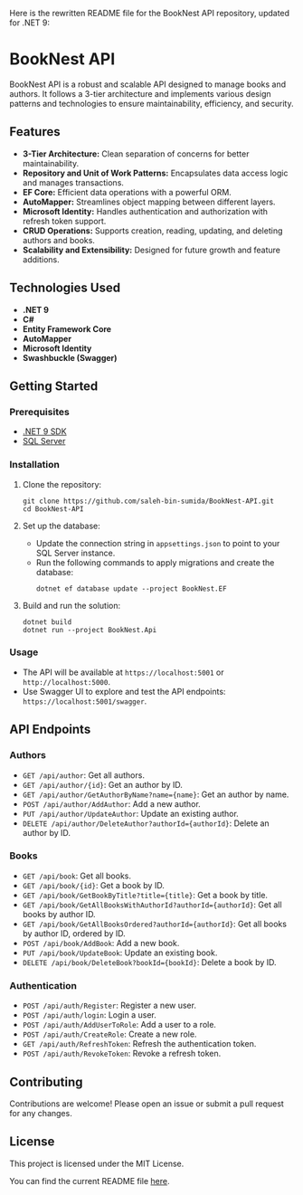 Here is the rewritten README file for the BookNest API repository, updated for .NET 9:

# BookNest API

BookNest API is a robust and scalable API designed to manage books and authors. It follows a 3-tier architecture and implements various design patterns and technologies to ensure maintainability, efficiency, and security.

## Features

- **3-Tier Architecture:** Clean separation of concerns for better maintainability.
- **Repository and Unit of Work Patterns:** Encapsulates data access logic and manages transactions.
- **EF Core:** Efficient data operations with a powerful ORM.
- **AutoMapper:** Streamlines object mapping between different layers.
- **Microsoft Identity:** Handles authentication and authorization with refresh token support.
- **CRUD Operations:** Supports creation, reading, updating, and deleting authors and books.
- **Scalability and Extensibility:** Designed for future growth and feature additions.

## Technologies Used

- **.NET 9**
- **C#**
- **Entity Framework Core**
- **AutoMapper**
- **Microsoft Identity**
- **Swashbuckle (Swagger)**

## Getting Started

### Prerequisites

- [.NET 9 SDK](https://dotnet.microsoft.com/download/dotnet/9.0)
- [SQL Server](https://www.microsoft.com/en-us/sql-server/sql-server-downloads)

### Installation

1. Clone the repository:
   ```
   git clone https://github.com/saleh-bin-sumida/BookNest-API.git
   cd BookNest-API
   ```

2. Set up the database:
   - Update the connection string in `appsettings.json` to point to your SQL Server instance.
   - Run the following commands to apply migrations and create the database:
     ```
     dotnet ef database update --project BookNest.EF
     ```

3. Build and run the solution:
   ```
   dotnet build
   dotnet run --project BookNest.Api
   ```

### Usage

- The API will be available at `https://localhost:5001` or `http://localhost:5000`.
- Use Swagger UI to explore and test the API endpoints: `https://localhost:5001/swagger`.

## API Endpoints

### Authors

- `GET /api/author`: Get all authors.
- `GET /api/author/{id}`: Get an author by ID.
- `GET /api/author/GetAuthorByName?name={name}`: Get an author by name.
- `POST /api/author/AddAuthor`: Add a new author.
- `PUT /api/author/UpdateAuthor`: Update an existing author.
- `DELETE /api/author/DeleteAuthor?authorId={authorId}`: Delete an author by ID.

### Books

- `GET /api/book`: Get all books.
- `GET /api/book/{id}`: Get a book by ID.
- `GET /api/book/GetBookByTitle?title={title}`: Get a book by title.
- `GET /api/book/GetAllBooksWithAuthorId?authorId={authorId}`: Get all books by author ID.
- `GET /api/book/GetAllBooksOrdered?authorId={authorId}`: Get all books by author ID, ordered by ID.
- `POST /api/book/AddBook`: Add a new book.
- `PUT /api/book/UpdateBook`: Update an existing book.
- `DELETE /api/book/DeleteBook?bookId={bookId}`: Delete a book by ID.

### Authentication

- `POST /api/auth/Register`: Register a new user.
- `POST /api/auth/login`: Login a user.
- `POST /api/auth/AddUserToRole`: Add a user to a role.
- `POST /api/auth/CreateRole`: Create a new role.
- `GET /api/auth/RefreshToken`: Refresh the authentication token.
- `POST /api/auth/RevokeToken`: Revoke a refresh token.

## Contributing

Contributions are welcome! Please open an issue or submit a pull request for any changes.

## License

This project is licensed under the MIT License.

You can find the current README file [here](https://github.com/saleh-bin-sumida/BookNest-API/blob/31c0963b6e5e71cbc5c1ff374b4ac48d34b7e436/README.md).
